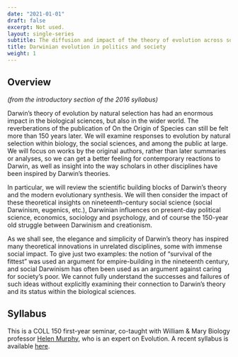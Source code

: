 ```yaml
---
date: "2021-01-01"
draft: false
excerpt: Not used.
layout: single-series
subtitle: The diffusion and impact of the theory of evolution across society
title: Darwinian evolution in politics and society
weight: 1
---
```


## Overview

_(from the introductory section of the 2016 syllabus)_

Darwin’s theory of evolution by natural selection has had an enormous impact in the biological sciences, but also in the wider world. The reverberations of the publication of On the Origin of Species can still be felt more than 150 years later. We will examine responses to evolution by natural selection within biology, the social sciences, and among the public at large. We will focus on works by the original authors, rather than later summaries or analyses, so we can get a better feeling for contemporary reactions to Darwin, as well as insight into the way scholars in other disciplines have been inspired by Darwin’s theories.

In particular, we will review the scientific building blocks of Darwin’s theory and the modern evolutionary synthesis. We will then consider the impact of these theoretical insights on nineteenth-century social science (social Darwinism, eugenics, etc.), Darwinian influences on present-day political science, economics, sociology and psychology, and of course the 150-year old struggle between Darwinism and creationism.

As we shall see, the elegance and simplicity of Darwin’s theory has inspired many theoretical innovations in unrelated disciplines, some with immense social impact. To give just two examples: the notion of “survival of the fittest” was used an argument for empire-building in the nineteenth century, and social Darwinism has often been used as an argument against caring for society’s poor. We cannot fully understand the successes and failures of such ideas without explicitly examining their connection to Darwin’s theory and its status within the biological sciences.

## Syllabus

This is a COLL 150 first-year seminar, co-taught with William & Mary Biology professor [Helen Murphy](https://www.helenmurphy.net/), who is an expert on Evolution. A recent syllabus is available [here](GOV150_Evolution_Spring_2016_Murphy_van_der_Veen.pdf).